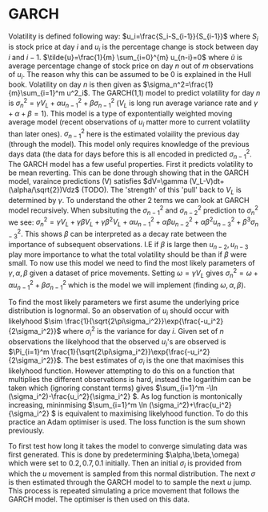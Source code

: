 # GARCH

Volatility is defined following way: $u_i=\frac{S_i-S_{i-1}}{S_{i-1}}$ where $S_i$ is stock price at day $i$ and $u_i$ is the percentage change is stock between day $i$ and $i-1$. $\tilde{u}=\frac{1}{m} \sum_{i=0}^{m} u_{n-i}=0$ where $\tilde{u}$ is average percentage change of stock price on day $n$ out of $m$ observations of $u_i$. The reason why this can be assumed to be 0 is explained in the Hull book. Volatility on day $n$ is then given as $\sigma_n^2=\frac{1}{m}\sum_{i=1}^m u^2_i$. The GARCH(1,1) model to predict volatility for day $n$ is $\sigma_n^2=\gamma V_L+\alpha u_{n-1}^2+\beta \sigma_{n-1}^2$ ($V_L$ is long run average variance rate and $\gamma+\alpha+\beta=1$). This model is a type of expontentially weighted moving average model (recent observations of $u_i$ matter more to current volatility than later ones). $\sigma_{n-1}^2$ here is the estimated volaility the previous day (through the model). This model only requires knowledge of the previous days data (the data for days before this is all encoded in predicted $\sigma_{n-1}^2$. The GARCH model has a few useful properties. First it predicts volatility to be mean reverting. This can be done through showing that in the GARCH model, varaince predictions (V) satisfies $dV=\gamma (V_L-V)dt+(\alpha/\sqrt{2})Vdz$ (TODO). The 'strength' of this 'pull' back to $V_L$ is determined by $\gamma$. To understand the other 2 terms we can look at GARCH model recursively. When subsituting the $\sigma_{n-1}^2$ and $\sigma_{n-2}^2$ prediction to $\sigma_n^2$ we see: $\sigma_n^2=\gamma V_L+\gamma\beta V_L+\gamma \beta^2 V_L+\alpha u_{n-1}^2+\alpha \beta u_{n-2}^2+\alpha \beta^2u_{n-3}^2+\beta^3\sigma_{n-3}^2$. This shows $\beta$ can be interpreted as a decay rate between the importance of subsequent observations. I.E if $\beta$ is large then $u_{n-2},u_{n-3}$ play more importance to what the total volatility should be than if $\beta$ were small. To now use this model we need to find the most likely parameters of $\gamma,\alpha,\beta$ given a dataset of price movements. Setting $\omega=\gamma V_L$ gives $\sigma_n^2=\omega+\alpha u_{n-1}^2+\beta \sigma_{n-1}^2$ which is the model we will implement (finding $\omega,\alpha,\beta$).

To find the most likely parameters we first asume the underlying price distribution is lognormal. So an observation of $u_i$ should occur with likelyhood $\sim \frac{1}{\sqrt{2\pi\sigma_i^2}}\exp{\frac{-u_i^2}{2\sigma_i^2}}$ where $\sigma_i^2$ is the variance for day $i$. Given set of $n$ observations the likelyhood that the observed $u_i$'s are observed is $\Pi_{i=1}^m \frac{1}{\sqrt{2\pi\sigma_i^2}}\exp{\frac{-u_i^2}{2\sigma_i^2}}$. The best estimates of $\sigma_i$ is the one that maximises this likelyhood function. However attempting to do this on a function that multiplies the different observations is hard, instead the logarithim can be taken which (ignoring constant terms) gives $\sum_{i=1}^m -\ln (\sigma_i^2)-\frac{u_i^2}{\sigma_i^2} $. As log function is montonically increasing, mininmising $\sum_{i=1}^m \ln (\sigma_i^2)+\frac{u_i^2}{\sigma_i^2} $ is equivalent to maximising likelyhood function. To do this practice an Adam optimiser is used. The loss function is the sum shown previously. 

To first test how long it takes the model to converge simulating data was first generated. This is done by predetermining $\alpha,\beta,\omega) which were set to $0.2,0.7,0.1$ initially. Then an initial $\sigma_i$ is provided from which the $u$ movement is sampled from this normal distribution. The next $\sigma$ is then estimated through the GARCH model to to sample the next $u$ jump. This process is repeated simulating a price movement that follows the GARCH model. The optimiser is then used on this data.

